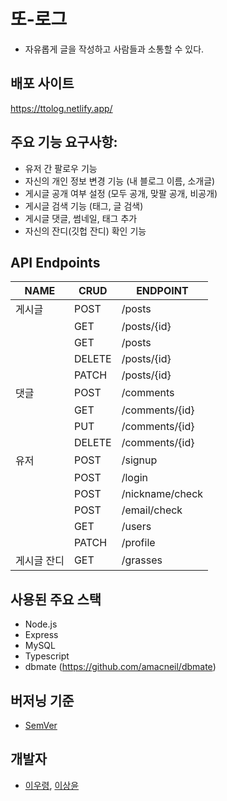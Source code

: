 # 또-로그
- 자유롭게 글을 작성하고 사람들과 소통할 수 있다.

## 배포 사이트
https://ttolog.netlify.app/

## 주요 기능 요구사항:
- 유저 간 팔로우 기능
- 자신의 개인 정보 변경 기능 (내 블로그 이름, 소개글)
- 게시글 공개 여부 설정 (모두 공개, 맞팔 공개, 비공개)
- 게시글 검색 기능 (태그, 글 검색)
- 게시글 댓글, 썸네일, 태그 추가
- 자신의 잔디(깃헙 잔디) 확인 기능


## API Endpoints

| NAME        | CRUD   | ENDPOINT               |
|-------------|--------|------------------------|
| 게시글      | POST   | /posts                 |
|             | GET    | /posts/{id}            |
|             | GET    | /posts                 |
|             | DELETE | /posts/{id}            |
|             | PATCH  | /posts/{id}            |
| 댓글        | POST   | /comments              |
|             | GET    | /comments/{id}         |
|             | PUT    | /comments/{id}         |
|             | DELETE | /comments/{id}         |
| 유저        | POST   | /signup                |
|             | POST   | /login                 |
|             | POST   | /nickname/check        |
|             | POST   | /email/check           |
|             | GET    | /users                 |
|             | PATCH  | /profile               |
| 게시글 잔디 | GET    | /grasses               |

## 사용된 주요 스택
- Node.js
- Express
- MySQL
- Typescript
- dbmate (https://github.com/amacneil/dbmate)

## 버저닝 기준
- [SemVer](http://semver.org/)

## 개발자
- [이우령](https://unleashed-grill-14b.notion.site/332ac2d305e145169a2903cb877ecf6b), [이상윤](https://www.notion.so/b77735f1fe574271b3495719f0e26b5a)